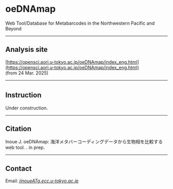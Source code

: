 # oeDNAmap
Web Tool/Database for Metabarcodes in the Northwestern Pacific and Beyond


---

## Analysis site   
[https://opensci.aori.u-tokyo.ac.jp/oeDNAmap/index_eng.html](https://opensci.aori.u-tokyo.ac.jp/oeDNAmap/index_eng.html)   
(from 24 Mar. 2025)   

---
## Instruction　　　
Under construction.     

---
## Citation
Inoue J. 
oeDNAmap: 海洋メタバーコーディングデータから生物相を比較する web tool. . in prep.   

---
## Contact 
Email: [_jinoueATg.ecc.u-tokyo.ac.jp_](http://www.fish-evol.org/index_eng.html)
<br />  
